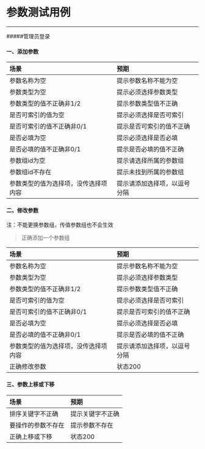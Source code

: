 # 参数测试用例

---
#####管理员登录
#### 一、添加参数

| 场景| 预期| 
| :--- | :--- | 
| 参数名称为空| 提示参数名称不能为空 | 
| 参数类型为空| 提示必须选择参数类型|
| 参数类型的值不正确非1/2| 提示参数类型值不正确|
| 是否可索引的值为空| 提示必须选择是否可索引|
| 是否可索引的值不正确非0/1| 提示是否可索引的值不正确|
| 是否必填为空| 提示必须选择是否必填|
| 是否必填的值不正确非0/1| 提示是否必填的值不正确|
| 参数组id为空| 提示请选择所属的参数组|
| 参数组id不存在| 提示未找到所属的参数组|
| 参数类型的值为选择项，没传选择项内容| 提示请添加选择项，以逗号分隔|

#### 二、修改参数

注：不能更换参数组，传值参数组也不会生效
> 正确添加一个参数组

| 场景| 预期| 
| :--- | :--- | 
| 参数名称为空| 提示参数名称不能为空 | 
| 参数类型为空| 提示必须选择参数类型|
| 参数类型的值不正确非1/2| 提示参数类型值不正确|
| 是否可索引的值为空| 提示必须选择是否可索引|
| 是否可索引的值不正确非0/1| 提示是否可索引的值不正确|
| 是否必填为空| 提示必须选择是否必填|
| 是否必填的值不正确非0/1| 提示是否必填的值不正确|
| 参数类型的值为选择项，没传选择项内容| 提示请添加选择项，以逗号分隔|
| 正确修改参数| 状态200|


#### 三、参数上移或下移

| 场景| 预期| 
| :--- | :--- | 
| 排序关键字不正确| 提示关键字不正确 | 
| 要操作的参数不存在| 提示参数不存在|
| 正确上移或下移| 状态200|





